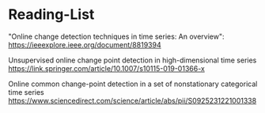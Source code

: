 # Reading-List
"Online change detection techniques in time series: An overview":
https://ieeexplore.ieee.org/document/8819394

Unsupervised online change point detection in high-dimensional time series
https://link.springer.com/article/10.1007/s10115-019-01366-x

Online common change-point detection in a set of nonstationary categorical time series
https://www.sciencedirect.com/science/article/abs/pii/S0925231221001338
